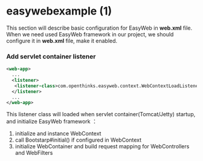 # easywebexample (1)

 This section will describe basic configuration for EasyWeb in **web.xml** file.
 When we need used EasyWeb framework in our project, we should configure it in **web.xml** file, make it enabled.
 
 ### Add servlet container listener
 ```xml
 <web-app>
   ...
   <listener>
    <listener-class>com.openthinks.easyweb.context.WebContextLoadListener</listener-class>
   </listener>
   ...
 </web-app>
 ```
 This listener class will loaded when servlet container(Tomcat/Jetty) startup, and initialize EasyWeb framework ： 
 1. initialize and instance WebContext
 2. call Bootstarp#initial() if configured in WebContext
 3. initialize WebContainer and build request mapping for WebControllers and WebFilters

